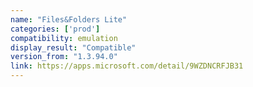 ```yaml
---
name: "Files&Folders Lite"
categories: ['prod']
compatibility: emulation
display_result: "Compatible"
version_from: "1.3.94.0"
link: https://apps.microsoft.com/detail/9WZDNCRFJB31
---
```

